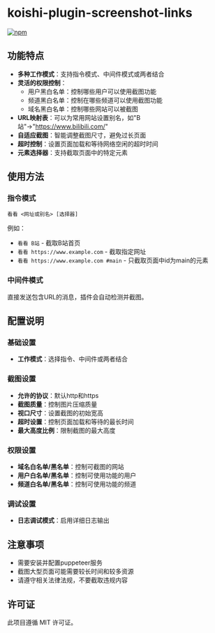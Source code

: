 # koishi-plugin-screenshot-links

[![npm](https://img.shields.io/npm/v/koishi-plugin-screenshot-links?style=flat-square)](https://www.npmjs.com/package/koishi-plugin-screenshot-links)

## 功能特点

- **多种工作模式**：支持指令模式、中间件模式或两者结合
- **灵活的权限控制**：
  - 用户黑白名单：控制哪些用户可以使用截图功能
  - 频道黑白名单：控制在哪些频道可以使用截图功能
  - 域名黑白名单：控制哪些网站可以被截图
- **URL映射表**：可以为常用网站设置别名，如"B站"→"https://www.bilibili.com/"
- **自适应截图**：智能调整截图尺寸，避免过长页面
- **超时控制**：设置页面加载和等待网络空闲的超时时间
- **元素选择器**：支持截取页面中的特定元素

## 使用方法

### 指令模式

```
看看 <网址或别名> [选择器]
```

例如：
- `看看 B站` - 截取B站首页
- `看看 https://www.example.com` - 截取指定网址
- `看看 https://www.example.com #main` - 只截取页面中id为main的元素

### 中间件模式

直接发送包含URL的消息，插件会自动检测并截图。

## 配置说明

### 基础设置
- **工作模式**：选择指令、中间件或两者结合

### 截图设置
- **允许的协议**：默认http和https
- **截图质量**：控制图片压缩质量
- **视口尺寸**：设置截图的初始宽高
- **超时设置**：控制页面加载和等待的最长时间
- **最大高度比例**：限制截图的最大高度

### 权限设置
- **域名白名单/黑名单**：控制可截图的网站
- **用户白名单/黑名单**：控制可使用功能的用户
- **频道白名单/黑名单**：控制可使用功能的频道

### 调试设置
- **日志调试模式**：启用详细日志输出

## 注意事项

- 需要安装并配置puppeteer服务
- 截图大型页面可能需要较长时间和较多资源
- 请遵守相关法律法规，不要截取违规内容

## 许可证

此项目遵循 MIT 许可证。